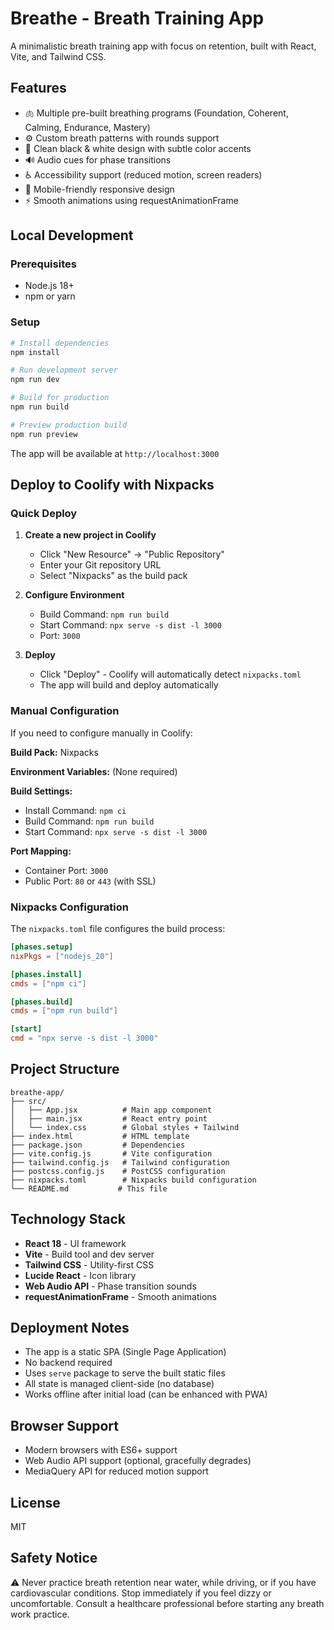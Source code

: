 # Breathe - Breath Training App

A minimalistic breath training app with focus on retention, built with React, Vite, and Tailwind CSS.

## Features

- 🫁 Multiple pre-built breathing programs (Foundation, Coherent, Calming, Endurance, Mastery)
- ⚙️ Custom breath patterns with rounds support
- 🎨 Clean black & white design with subtle color accents
- 🔊 Audio cues for phase transitions
- ♿ Accessibility support (reduced motion, screen readers)
- 📱 Mobile-friendly responsive design
- ⚡ Smooth animations using requestAnimationFrame

## Local Development

### Prerequisites

- Node.js 18+ 
- npm or yarn

### Setup

```bash
# Install dependencies
npm install

# Run development server
npm run dev

# Build for production
npm run build

# Preview production build
npm run preview
```

The app will be available at `http://localhost:3000`

## Deploy to Coolify with Nixpacks

### Quick Deploy

1. **Create a new project in Coolify**
   - Click "New Resource" → "Public Repository"
   - Enter your Git repository URL
   - Select "Nixpacks" as the build pack

2. **Configure Environment**
   - Build Command: `npm run build`
   - Start Command: `npx serve -s dist -l 3000`
   - Port: `3000`

3. **Deploy**
   - Click "Deploy" - Coolify will automatically detect `nixpacks.toml`
   - The app will build and deploy automatically

### Manual Configuration

If you need to configure manually in Coolify:

**Build Pack:** Nixpacks

**Environment Variables:** (None required)

**Build Settings:**
- Install Command: `npm ci`
- Build Command: `npm run build`
- Start Command: `npx serve -s dist -l 3000`

**Port Mapping:**
- Container Port: `3000`
- Public Port: `80` or `443` (with SSL)

### Nixpacks Configuration

The `nixpacks.toml` file configures the build process:

```toml
[phases.setup]
nixPkgs = ["nodejs_20"]

[phases.install]
cmds = ["npm ci"]

[phases.build]
cmds = ["npm run build"]

[start]
cmd = "npx serve -s dist -l 3000"
```

## Project Structure

```
breathe-app/
├── src/
│   ├── App.jsx          # Main app component
│   ├── main.jsx         # React entry point
│   └── index.css        # Global styles + Tailwind
├── index.html           # HTML template
├── package.json         # Dependencies
├── vite.config.js       # Vite configuration
├── tailwind.config.js   # Tailwind configuration
├── postcss.config.js    # PostCSS configuration
├── nixpacks.toml        # Nixpacks build configuration
└── README.md           # This file
```

## Technology Stack

- **React 18** - UI framework
- **Vite** - Build tool and dev server
- **Tailwind CSS** - Utility-first CSS
- **Lucide React** - Icon library
- **Web Audio API** - Phase transition sounds
- **requestAnimationFrame** - Smooth animations

## Deployment Notes

- The app is a static SPA (Single Page Application)
- No backend required
- Uses `serve` package to serve the built static files
- All state is managed client-side (no database)
- Works offline after initial load (can be enhanced with PWA)

## Browser Support

- Modern browsers with ES6+ support
- Web Audio API support (optional, gracefully degrades)
- MediaQuery API for reduced motion support

## License

MIT

## Safety Notice

⚠️ Never practice breath retention near water, while driving, or if you have cardiovascular conditions. Stop immediately if you feel dizzy or uncomfortable. Consult a healthcare professional before starting any breath work practice.